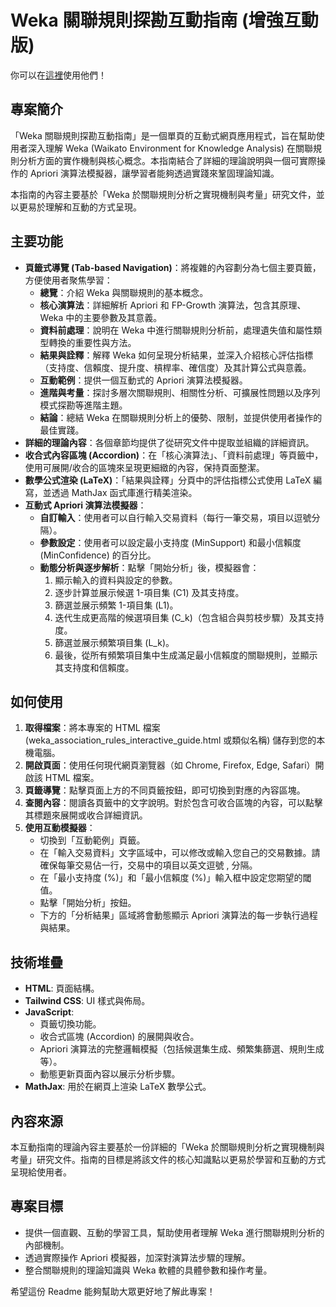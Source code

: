 # **Weka 關聯規則探勘互動指南 (增強互動版)**
你可以在[這裡](https://jeffery8910.github.io/AprioriandFP-Growth-With-weka/)使用他們！

## **專案簡介**

「Weka 關聯規則探勘互動指南」是一個單頁的互動式網頁應用程式，旨在幫助使用者深入理解 Weka (Waikato Environment for Knowledge Analysis) 在關聯規則分析方面的實作機制與核心概念。本指南結合了詳細的理論說明與一個可實際操作的 Apriori 演算法模擬器，讓學習者能夠透過實踐來鞏固理論知識。

本指南的內容主要基於「Weka 於關聯規則分析之實現機制與考量」研究文件，並以更易於理解和互動的方式呈現。

## **主要功能**

* **頁籤式導覽 (Tab-based Navigation)**：將複雜的內容劃分為七個主要頁籤，方便使用者聚焦學習：  
  * **總覽**：介紹 Weka 與關聯規則的基本概念。  
  * **核心演算法**：詳細解析 Apriori 和 FP-Growth 演算法，包含其原理、Weka 中的主要參數及其意義。  
  * **資料前處理**：說明在 Weka 中進行關聯規則分析前，處理遺失值和屬性類型轉換的重要性與方法。  
  * **結果與詮釋**：解釋 Weka 如何呈現分析結果，並深入介紹核心評估指標（支持度、信賴度、提升度、槓桿率、確信度）及其計算公式與意義。  
  * **互動範例**：提供一個互動式的 Apriori 演算法模擬器。  
  * **進階與考量**：探討多層次關聯規則、相關性分析、可擴展性問題以及序列模式探勘等進階主題。  
  * **結論**：總結 Weka 在關聯規則分析上的優勢、限制，並提供使用者操作的最佳實踐。  
* **詳細的理論內容**：各個章節均提供了從研究文件中提取並組織的詳細資訊。  
* **收合式內容區塊 (Accordion)**：在「核心演算法」、「資料前處理」等頁籤中，使用可展開/收合的區塊來呈現更細緻的內容，保持頁面整潔。  
* **數學公式渲染 (LaTeX)**：「結果與詮釋」分頁中的評估指標公式使用 LaTeX 編寫，並透過 MathJax 函式庫進行精美渲染。  
* **互動式 Apriori 演算法模擬器**：  
  * **自訂輸入**：使用者可以自行輸入交易資料（每行一筆交易，項目以逗號分隔）。  
  * **參數設定**：使用者可以設定最小支持度 (MinSupport) 和最小信賴度 (MinConfidence) 的百分比。  
  * **動態分析與逐步解析**：點擊「開始分析」後，模擬器會：  
    1. 顯示輸入的資料與設定的參數。  
    2. 逐步計算並展示候選 1-項目集 (C1) 及其支持度。  
    3. 篩選並展示頻繁 1-項目集 (L1)。  
    4. 迭代生成更高階的候選項目集 (C\_k)（包含組合與剪枝步驟）及其支持度。  
    5. 篩選並展示頻繁項目集 (L\_k)。  
    6. 最後，從所有頻繁項目集中生成滿足最小信賴度的關聯規則，並顯示其支持度和信賴度。

## **如何使用**

1. **取得檔案**：將本專案的 HTML 檔案 (weka\_association\_rules\_interactive\_guide.html 或類似名稱) 儲存到您的本機電腦。  
2. **開啟頁面**：使用任何現代網頁瀏覽器（如 Chrome, Firefox, Edge, Safari）開啟該 HTML 檔案。  
3. **頁籤導覽**：點擊頁面上方的不同頁籤按鈕，即可切換到對應的內容區塊。  
4. **查閱內容**：閱讀各頁籤中的文字說明。對於包含可收合區塊的內容，可以點擊其標題來展開或收合詳細資訊。  
5. **使用互動模擬器**：  
   * 切換到「互動範例」頁籤。  
   * 在「輸入交易資料」文字區域中，可以修改或輸入您自己的交易數據。請確保每筆交易佔一行，交易中的項目以英文逗號 , 分隔。  
   * 在「最小支持度 (%)」和「最小信賴度 (%)」輸入框中設定您期望的閾值。  
   * 點擊「開始分析」按鈕。  
   * 下方的「分析結果」區域將會動態顯示 Apriori 演算法的每一步執行過程與結果。

## **技術堆疊**

* **HTML**: 頁面結構。  
* **Tailwind CSS**: UI 樣式與佈局。  
* **JavaScript**:  
  * 頁籤切換功能。  
  * 收合式區塊 (Accordion) 的展開與收合。  
  * Apriori 演算法的完整邏輯模擬（包括候選集生成、頻繁集篩選、規則生成等）。  
  * 動態更新頁面內容以展示分析步驟。  
* **MathJax**: 用於在網頁上渲染 LaTeX 數學公式。

## **內容來源**

本互動指南的理論內容主要基於一份詳細的「Weka 於關聯規則分析之實現機制與考量」研究文件。指南的目標是將該文件的核心知識點以更易於學習和互動的方式呈現給使用者。

## **專案目標**

* 提供一個直觀、互動的學習工具，幫助使用者理解 Weka 進行關聯規則分析的內部機制。  
* 透過實際操作 Apriori 模擬器，加深對演算法步驟的理解。  
* 整合關聯規則的理論知識與 Weka 軟體的具體參數和操作考量。

希望這份 Readme 能夠幫助大眾更好地了解此專案！
